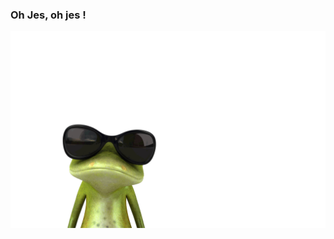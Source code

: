 ### Oh Jes, oh jes !
<a rel="nofollow"><img src="https://github.com/eldar6776/eldar6776/blob/main/gif/frog.gif" width="100%" height="60%" style="max-width:100%;"></a>
